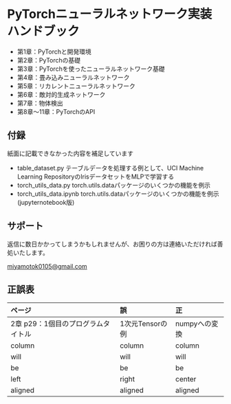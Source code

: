 # PyTorchニューラルネットワーク実装ハンドブック

- 第1章：PyTorchと開発環境    
- 第2章：PyTorchの基礎    
- 第3章：PyTorchを使ったニューラルネットワーク基礎    
- 第4章：畳み込みニューラルネットワーク    
- 第5章：リカレントニューラルネットワーク    
- 第6章：敵対的生成ネットワーク    
- 第7章：物体検出    
- 第8章〜11章：PyTorchのAPI    


## 付録
紙面に記載できなかった内容を補足しています

- table_dataset.py テーブルデータを処理する例として、UCI Machine Learning RepositoryのIrisデータセットをMLPで学習する
- torch_utils_data.py torch.utils.dataパッケージのいくつかの機能を例示
- torch_utils_data.ipynb torch.utils.dataパッケージのいくつかの機能を例示(jupyternotebook版)

## サポート

返信に数日かかってしまうかもしれませんが、お困りの方は連絡いただければ善処いたします。

miyamotok0105@gmail.com

## 正誤表
| ページ | 誤 | 正 |
|:-----------|:------------|:------------|
| 2章 p29：1個目のプログラムタイトル | 1次元Tensorの例 | numpyへの変換 |
| column | column | column |
| will | will | will |
| be | be | be |
| left | right | center |
| aligned | aligned | aligned |

